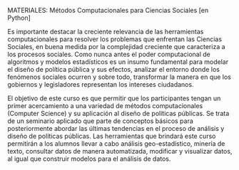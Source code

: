 MATERIALES: Métodos Computacionales para Ciencias Sociales [en Python]

Es importante destacar la creciente relevancia de las herramientas computacionales
para resolver los problemas que enfrentan las Ciencias Sociales, en buena medida
por la complejidad creciente que caracteriza a los procesos sociales. Como nunca
antes el poder computacional de algoritmos y modelos estadísticos es un insumo
fundamental para modelar el diseño de política pública y sus efectos, analizar el
entorno donde los fenómenos sociales ocurren y sobre todo, transformar la manera
en que los gobiernos y legisladores representan los intereses ciudadanos.


El objetivo de este curso es que permitir que los participantes tengan un primer
acercamiento a una variedad de métodos computacionales (Computer Science) y su
aplicación al diseño de políticas públicas. Se trata de un seminario aplicado que
parte de conceptos básicos para posteriormente abordar las últimas tendencias en el
proceso de análisis y diseño de políticas públicas. Las herramientas que brindará
este curso permitirán a los alumnos llevar a cabo análisis geo-estadístico, minería
de texto, consultar datos de manera automatizada, modificar y visualizar datos, al
igual que construir modelos para el análisis de datos.
